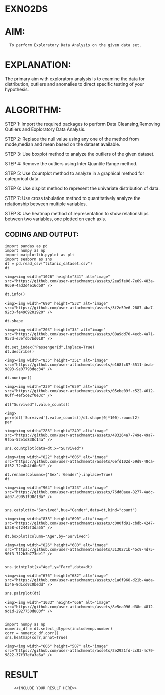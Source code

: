 # EXNO2DS
# AIM:
      To perform Exploratory Data Analysis on the given data set.
      
# EXPLANATION:
  The primary aim with exploratory analysis is to examine the data for distribution, outliers and anomalies to direct specific testing of your hypothesis.
  
# ALGORITHM:
STEP 1: Import the required packages to perform Data Cleansing,Removing Outliers and Exploratory Data Analysis.

STEP 2: Replace the null value using any one of the method from mode,median and mean based on the dataset available.

STEP 3: Use boxplot method to analyze the outliers of the given dataset.

STEP 4: Remove the outliers using Inter Quantile Range method.

STEP 5: Use Countplot method to analyze in a graphical method for categorical data.

STEP 6: Use displot method to represent the univariate distribution of data.

STEP 7: Use cross tabulation method to quantitatively analyze the relationship between multiple variables.

STEP 8: Use heatmap method of representation to show relationships between two variables, one plotted on each axis.

## CODING AND OUTPUT:
```
import pandas as pd
import numpy as np
import matplotlib.pyplot as plt
import seaborn as sns
dt = pd.read_csv("titanic_dataset.csv")
dt

<img><img width="1026" height="341" alt="image" src="https://github.com/user-attachments/assets/2ea5fe06-7e69-483a-9659-4ad3d4e16db0" />

dt.info()

<img><img width="690" height="532" alt="image" src="https://github.com/user-attachments/assets/3f2e59e6-2887-4ba7-92c3-fe4969201920" />

dt.shape

<img><img width="203" height="33" alt="image" src="https://github.com/user-attachments/assets/08a9dd70-4ecb-4a71-957d-e3efdb7bd018" />

dt.set_index("PassengerId",inplace=True)
dt.describe()

<img><img width="835" height="351" alt="image" src="https://github.com/user-attachments/assets/e168fc87-5511-4eab-9893-9e07793dec34" />

dt.nunique()

<img><img width="239" height="659" alt="image" src="https://github.com/user-attachments/assets/05ebe09f-c522-4612-86ff-4ef5ce2f0e3c" />

dt["Survived"].value_counts()

<img>
per=(dt['Survived'].value_counts()/dt.shape[0]*100).round(2)
per

<img><img width="283" height="249" alt="image" src="https://github.com/user-attachments/assets/483264a7-749e-49a7-9fba-52e1d838c14a" />

sns.countplot(data=dt,x="Survived")

<img><img width="822" height="606" alt="image" src="https://github.com/user-attachments/assets/6efd102d-59d9-48ca-8f52-72e4b4fd0e5f" />

dt.rename(columns={'Sex':'Gender'},inplace=True)
dt

<img><img width="964" height="323" alt="image" src="https://github.com/user-attachments/assets/76dd0aea-8277-4adc-ae07-c9051f98c1da" />


sns.catplot(x='Survived',hue="Gender",data=dt,kind="count")

<img><img width="838" height="690" alt="image" src="https://github.com/user-attachments/assets/c000fd91-cbdb-4247-b258-df2445f3da55" />

dt.boxplot(column="Age",by="Survived")

<img><img width="826" height="680" alt="image" src="https://github.com/user-attachments/assets/3130271b-45c9-4d75-90f3-712b3b773de1" />


sns.jointplot(x="Age",y="Fare",data=dt)

<img><img width="676" height="682" alt="image" src="https://github.com/user-attachments/assets/c1a6f968-d21b-4ada-b346-8d1cd9c0bedd" />

sns.pairplot(dt)

<img><img width="1033" height="656" alt="image" src="https://github.com/user-attachments/assets/8e5ea996-d38e-4812-9d1d-2927750d803f" />


import numpy as np
numeric_df = dt.select_dtypes(include=np.number)
corr = numeric_df.corr()
sns.heatmap(corr,annot=True)

<img><img width="606" height="507" alt="image" src="https://github.com/user-attachments/assets/2e2921fd-cc03-4c79-9822-37f37efa3a6a" />
```
# RESULT
        <<INCLUDE YOUR RESULT HERE>>
